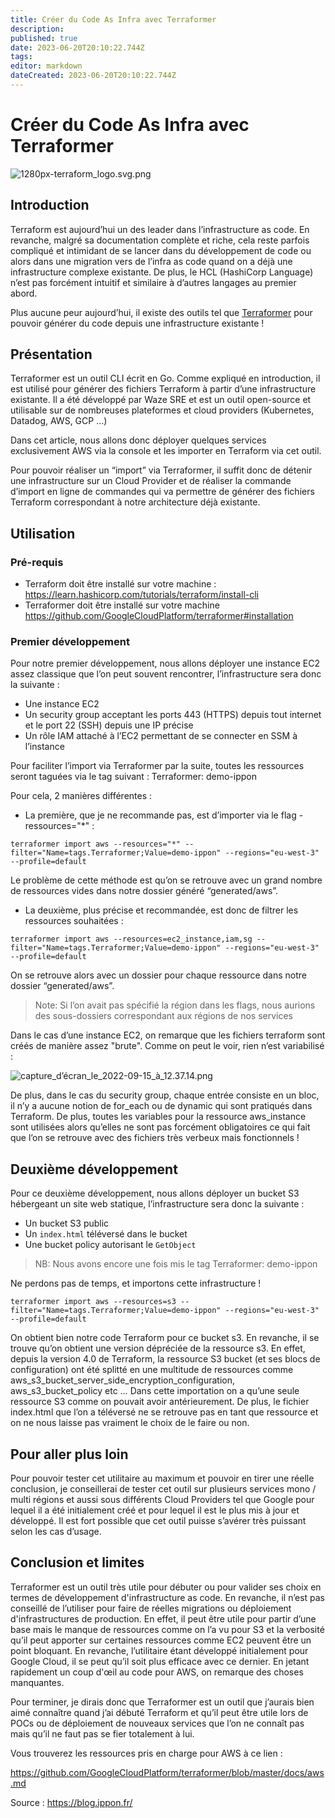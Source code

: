 ```yaml
---
title: Créer du Code As Infra avec Terraformer
description: 
published: true
date: 2023-06-20T20:10:22.744Z
tags: 
editor: markdown
dateCreated: 2023-06-20T20:10:22.744Z
---
```


# Créer du Code As Infra avec Terraformer
![1280px-terraform_logo.svg.png](/assets/img/apps/terraform/1280px-terraform_logo.svg.png)

## Introduction
Terraform est aujourd’hui un des leader dans l’infrastructure as code. En revanche, malgré sa documentation complète et riche, cela reste parfois compliqué et intimidant de se lancer dans du développement de code ou alors dans une migration vers de l’infra as code quand on a déjà une infrastructure complexe existante. De plus, le HCL (HashiCorp Language) n’est pas forcément intuitif et similaire à d’autres langages au premier abord.

Plus aucune peur aujourd’hui, il existe des outils tel que [Terraformer](https://github.com/GoogleCloudPlatform/terraformer) pour pouvoir générer du code depuis une infrastructure existante !

## Présentation
Terraformer est un outil CLI écrit en Go. Comme expliqué en introduction, il est utilisé pour générer des fichiers Terraform à partir d’une infrastructure existante. Il a été développé par Waze SRE et est un outil open-source et utilisable sur de nombreuses plateformes et cloud providers (Kubernetes, Datadog, AWS, GCP …)

Dans cet article, nous allons donc déployer quelques services exclusivement AWS via la console et les importer en Terraform via cet outil.

Pour pouvoir réaliser un “import” via Terraformer, il suffit donc de détenir une infrastructure sur un Cloud Provider et de réaliser la commande d’import en ligne de commandes qui va permettre de générer des fichiers Terraform correspondant à notre architecture déjà existante.

## Utilisation
### Pré-requis

- Terraform doit être installé sur votre machine : https://learn.hashicorp.com/tutorials/terraform/install-cli
- Terraformer doit être installé sur votre machine https://github.com/GoogleCloudPlatform/terraformer#installation

### Premier développement
Pour notre premier développement, nous allons déployer une instance EC2 assez classique que l’on peut souvent rencontrer, l’infrastructure sera donc la suivante :

- Une instance EC2
- Un security group acceptant les ports 443 (HTTPS) depuis tout internet et le port 22 (SSH) depuis une IP précise
- Un rôle IAM attaché à l’EC2 permettant de se connecter en SSM à l’instance

Pour faciliter l’import via Terraformer par la suite, toutes les ressources seront taguées via le tag suivant : Terraformer: demo-ippon

Pour cela, 2 manières différentes :

- La première, que je ne recommande pas, est d’importer via le flag -ressources="*" :

```
terraformer import aws --resources="*" --filter="Name=tags.Terraformer;Value=demo-ippon" --regions="eu-west-3" --profile=default
```


Le problème de cette méthode est qu’on se retrouve avec un grand nombre de ressources vides dans notre dossier généré “generated/aws”.

- La deuxième, plus précise et recommandée, est donc de filtrer les ressources souhaitées :

```
terraformer import aws --resources=ec2_instance,iam,sg --filter="Name=tags.Terraformer;Value=demo-ippon" --regions="eu-west-3" --profile=default
```


On se retrouve alors avec un dossier pour chaque ressource dans notre dossier “generated/aws”.




> Note: Si l’on avait pas spécifié la région dans les flags, nous aurions des sous-dossiers correspondant aux régions de nos services

Dans le cas d’une instance EC2, on remarque que les fichiers terraform sont créés de manière assez "brute". Comme on peut le voir, rien n’est variabilisé :

![capture_d’écran_le_2022-09-15_à_12.37.14.png](/assets/img/apps/terraform/capture_d’écran_le_2022-09-15_à_12.37.14.png)


De plus, dans le cas du security group, chaque entrée consiste en un bloc, il n’y a aucune notion de for_each ou de dynamic qui sont pratiqués dans Terraform. De plus, toutes les variables pour la ressource aws_instance sont utilisées alors qu’elles ne sont pas forcément obligatoires ce qui fait que l’on se retrouve avec des fichiers très verbeux mais fonctionnels !

## Deuxième développement
Pour ce deuxième développement, nous allons déployer un bucket S3 hébergeant un site web statique, l’infrastructure sera donc la suivante :

- Un bucket S3 public
- Un `index.html` téléversé dans le bucket
- Une bucket policy autorisant le `GetObject`

> NB: Nous avons encore une fois mis le tag Terraformer: demo-ippon

Ne perdons pas de temps, et importons cette infrastructure !

```
terraformer import aws --resources=s3 --filter="Name=tags.Terraformer;Value=demo-ippon" --regions="eu-west-3" --profile=default
```


On obtient bien notre code Terraform pour ce bucket s3. En revanche, il se trouve qu’on obtient une version dépréciée de la ressource s3. En effet, depuis la version 4.0 de Terraform, la ressource S3 bucket (et ses blocs de configuration) ont  été splitté en une multitude de ressources comme aws_s3_bucket_server_side_encryption_configuration, aws_s3_bucket_policy etc … Dans cette importation on a qu’une seule ressource S3 comme on pouvait avoir antérieurement. De plus, le fichier index.html que l’on a téléversé ne se retrouve pas en tant que ressource et on ne nous laisse pas vraiment le choix de le faire ou non.

## Pour aller plus loin
Pour pouvoir tester cet utilitaire au maximum et pouvoir en tirer une réelle conclusion, je conseillerai de tester cet outil sur plusieurs services mono / multi régions et aussi sous différents Cloud Providers tel que Google pour lequel il a été initialement créé et pour lequel il est le plus mis à jour et développé. Il est fort possible que cet outil puisse s’avérer très puissant selon les cas d’usage.

## Conclusion et limites
Terraformer est un outil très utile pour débuter ou pour valider ses choix en termes de développement d'infrastructure as code. En revanche, il n’est pas conseillé de l’utiliser pour faire de réelles migrations ou déploiement d'infrastructures de production. En effet, il peut être utile pour partir d’une base mais le manque de ressources comme on l’a vu pour S3 et la verbosité qu’il peut apporter sur certaines ressources comme EC2 peuvent être un point bloquant. En revanche, l’utilitaire étant développé initialement pour Google Cloud, il se peut qu’il soit plus efficace avec ce dernier. En jetant rapidement un coup d'œil au code pour AWS, on remarque des choses manquantes.

Pour terminer, je dirais donc que Terraformer est un outil que j’aurais bien aimé connaître quand j’ai débuté Terraform et qu’il peut être utile lors de POCs ou de déploiement de nouveaux services que l’on ne connaît pas mais qu’il ne faut pas se fier totalement à lui.

Vous trouverez les ressources pris en charge pour AWS à ce lien :

https://github.com/GoogleCloudPlatform/terraformer/blob/master/docs/aws.md

Source : https://blog.ippon.fr/
